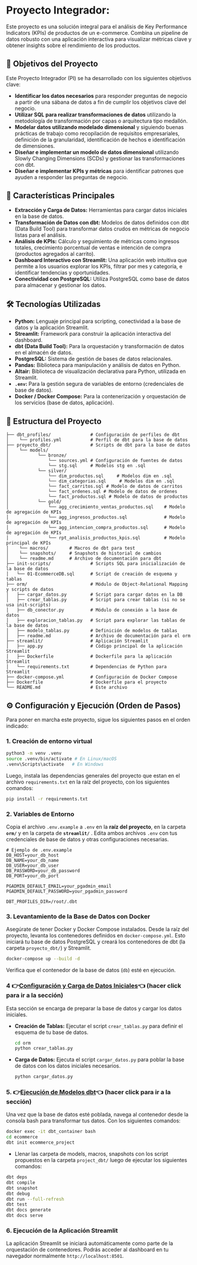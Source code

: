 # Proyecto Integrador: 

Este proyecto es una solución integral para el análisis de Key Performance Indicators (KPIs) de productos de un e-commerce. Combina un pipeline de datos robusto con una aplicación interactiva para visualizar métricas clave y obtener insights sobre el rendimiento de los productos.

## 🎯 Objetivos del Proyecto

Este Proyecto Integrador (PI) se ha desarrollado con los siguientes objetivos clave:

* **Identificar los datos necesarios** para responder preguntas de negocio a partir de una sábana de datos a fin de cumplir los objetivos clave del negocio.
* **Utilizar SQL para realizar transformaciones de datos** utilizando la metodología de transformación por capas o arquitectura tipo medallón.
* **Modelar datos utilizando modelado dimensional** y siguiendo buenas prácticas de trabajo como recopilación de requisitos empresariales, definición de la granularidad, identificación de hechos e identificación de dimensiones.
* **Diseñar e implementar un modelo de datos dimensional** utilizando Slowly Changing Dimensions (SCDs) y gestionar las transformaciones con dbt.
* **Diseñar e implementar KPIs y métricas** para identificar patrones que ayuden a responder las preguntas de negocio.

## 🚀 Características Principales

* **Extracción y Carga de Datos:** Herramientas para cargar datos iniciales en la base de datos.
* **Transformación de Datos con dbt:** Modelos de datos definidos con dbt (Data Build Tool) para transformar datos crudos en métricas de negocio listas para el análisis.
* **Análisis de KPIs:** Cálculo y seguimiento de métricas como ingresos totales, crecimiento porcentual de ventas e intención de compra (productos agregados al carrito).
* **Dashboard Interactivo con Streamlit:** Una aplicación web intuitiva que permite a los usuarios explorar los KPIs, filtrar por mes y categoría, e identificar tendencias y oportunidades.
* **Conectividad con PostgreSQL:** Utiliza PostgreSQL como base de datos para almacenar y gestionar los datos.

## 🛠️ Tecnologías Utilizadas

* **Python:** Lenguaje principal para scripting, conectividad a la base de datos y la aplicación Streamlit.
* **Streamlit:** Framework para construir la aplicación interactiva del dashboard.
* **dbt (Data Build Tool):** Para la orquestación y transformación de datos en el almacén de datos.
* **PostgreSQL:** Sistema de gestión de bases de datos relacionales.
* **Pandas:** Biblioteca para manipulación y análisis de datos en Python.
* **Altair:** Biblioteca de visualización declarativa para Python, utilizada en Streamlit.
* **`.env`:** Para la gestión segura de variables de entorno (credenciales de base de datos).
* **Docker / Docker Compose:** Para la contenerización y orquestación de los servicios (base de datos, aplicación).

## 📂 Estructura del Proyecto

```
├── dbt_profiles/               # Configuración de perfiles de dbt
│    └── profiles.yml           # Perfil de dbt para la base de datos
├── proyecto_dbt/               # Scripts de dbt para la base de datos
│    └── models/
│           └── bronze/
│               └── sources.yml # Configuración de fuentes de datos
│               └── stg.sql     # Modelos stg en .sql   
│           └── silver/
│               └── dim_productos.sql     # Modelos dim en .sql
│               └── dim_categorias.sql     # Modelos dim en .sql
│               └── fact_carritos.sql # Modelo de datos de carritos
│               └── fact_ordenes.sql # Modelo de datos de ordenes
│               └── fact_productos.sql # Modelo de datos de productos
│           └── gold/
│               └── agg_crecimiento_ventas_productos.sql    # Modelo de agregación de KPIs
│               └── agg_ingresos_productos.sql              # Modelo de agregación de KPIs
│               └── agg_intencion_compra_productos.sql      # Modelo de agregación de KPIs
│               └── rpt_analisis_productos_kpis.sql         # Modelo principal de KPIs
│    └── macros/        # Macros de dbt para test
│    └── snapshots/     # Snapshots de historial de cambios
│    └── readme.md      # Archivo de documentación para dbt
├── init-scripts/               # Scripts SQL para inicialización de la base de datos
│   └── 01-EcommerceDB.sql      # Script de creación de esquema y tablas
├── orm/                        # Módulo de Object-Relational Mapping y scripts de datos
│   ├── cargar_datos.py         # Script para cargar datos en la DB
│   ├── crear_tablas.py         # Script para crear tablas (si no se usa init-scripts)
│   ├── db_conector.py          # Módulo de conexión a la base de datos
│   ├── exploracion_tablas.py   # Script para explorar las tablas de la base de datos
│   ├── modelo_tablas.py        # Definición de modelos de tablas
│   ├── readme.md               # Archivo de documentación para el orm
├── streamlit/                  # Aplicación Streamlit
│   ├── app.py                  # Código principal de la aplicación Streamlit
│   ├── Dockerfile              # Dockerfile para la aplicación Streamlit
│   └── requirements.txt        # Dependencias de Python para Streamlit
├── docker-compose.yml          # Configuración de Docker Compose
├── Dockerfile                  # Dockerfile para el proyecto
└── README.md                   # Este archivo
```

## ⚙️ Configuración y Ejecución (Orden de Pasos)

Para poner en marcha este proyecto, sigue los siguientes pasos en el orden indicado:

### 1. Creación de entorno virtual

```bash
python3 -m venv .venv
source .venv/bin/activate # En Linux/macOS
.venv\Scripts\activate   # En Windows
```

Luego, instala las dependencias generales del proyecto que estan en el archivo `requirements.txt` en la raíz del proyecto, con los siguientes comandos:

```bash
pip install -r requirements.txt
```

### 2. Variables de Entorno

Copia el archivo `.env.example` a `.env` en la **raíz del proyecto**, en la carpeta **`orm/`** y en la carpeta de **`streamlit/`** . Edita ambos archivos `.env` con tus credenciales de base de datos y otras configuraciones necesarias. 

```
# Ejemplo de .env.example
DB_HOST=your_db_host
DB_NAME=your_db_name
DB_USER=your_db_user
DB_PASSWORD=your_db_password
DB_PORT=your_db_port

PGADMIN_DEFAULT_EMAIL=your_pgadmin_email
PGADMIN_DEFAULT_PASSWORD=your_pgadmin_password

DBT_PROFILES_DIR=/root/.dbt
```

### 3. Levantamiento de la Base de Datos con Docker

Asegúrate de tener Docker y Docker Compose instalados. Desde la raíz del proyecto, levanta los contenedores definidos en `docker-compose.yml`. Esto iniciará tu base de datos PostgreSQL
y creará los contenedores de dbt (la carpeta `proyecto_dbt/`) y Streamlit.

```bash
docker-compose up --build -d
```
Verifica que el contenedor de la base de datos (`db`) esté en ejecución.

### 4 👉[Configuración y Carga de Datos Iniciales](orm/README.md)👈 (hacer click para ir a la sección)

Esta sección se encarga de preparar la base de datos y cargar los datos iniciales.

* **Creación de Tablas:** Ejecutar el script `crear_tablas.py` para definir el esquema de tu base de datos.
    ```bash
    cd orm
    python crear_tablas.py
    ```
* **Carga de Datos:** Ejecuta el script `cargar_datos.py` para poblar la base de datos con los datos iniciales necesarios.
    ```bash
    python cargar_datos.py
    ```

### 5. 👉[Ejecución de Modelos dbt](proyecto_dbt/README.md)👈 (hacer click para ir a la sección)

Una vez que la base de datos esté poblada, navega al contenedor desde la consola bash para transformar tus datos.
Con los siguientes comandos:
```bash
docker exec -it dbt_container bash
cd ecommerce
dbt init ecommerce_project
```
* Llenar las carpeta de models, macros, snapshots con los script propuestos en la carpeta `project_dbt/` luego de ejecutar los siguientes comandos:

```bash
dbt deps
dbt compile
dbt snapshot
dbt debug
dbt run --full-refresh
dbt test
dbt docs generate
dbt docs serve
```

### 6. Ejecución de la Aplicación Streamlit

La aplicación Streamlit se iniciará automáticamente como parte de la orquestación de contenedores. Podrás acceder al dashboard en tu navegador normalmente `http://localhost:8501`.
